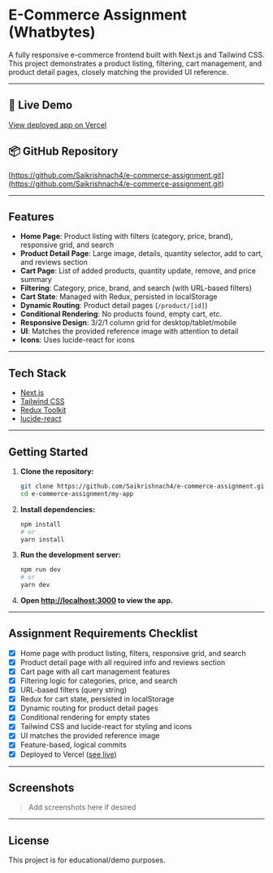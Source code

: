# E-Commerce Assignment (Whatbytes)

A fully responsive e-commerce frontend built with Next.js and Tailwind CSS. This project demonstrates a product listing, filtering, cart management, and product detail pages, closely matching the provided UI reference.

---

## 🚀 Live Demo
[View deployed app on Vercel](https://e-commerce-assignment-tawny.vercel.app/)

## 📦 GitHub Repository
[https://github.com/Saikrishnach4/e-commerce-assignment.git](https://github.com/Saikrishnach4/e-commerce-assignment.git)

---

## Features
- **Home Page**: Product listing with filters (category, price, brand), responsive grid, and search
- **Product Detail Page**: Large image, details, quantity selector, add to cart, and reviews section
- **Cart Page**: List of added products, quantity update, remove, and price summary
- **Filtering**: Category, price, brand, and search (with URL-based filters)
- **Cart State**: Managed with Redux, persisted in localStorage
- **Dynamic Routing**: Product detail pages (`/product/[id]`)
- **Conditional Rendering**: No products found, empty cart, etc.
- **Responsive Design**: 3/2/1 column grid for desktop/tablet/mobile
- **UI**: Matches the provided reference image with attention to detail
- **Icons**: Uses lucide-react for icons

---

## Tech Stack
- [Next.js](https://nextjs.org/)
- [Tailwind CSS](https://tailwindcss.com/)
- [Redux Toolkit](https://redux-toolkit.js.org/)
- [lucide-react](https://lucide.dev/)

---

## Getting Started

1. **Clone the repository:**
   ```bash
   git clone https://github.com/Saikrishnach4/e-commerce-assignment.git
   cd e-commerce-assignment/my-app
   ```
2. **Install dependencies:**
   ```bash
   npm install
   # or
   yarn install
   ```
3. **Run the development server:**
   ```bash
   npm run dev
   # or
   yarn dev
   ```
4. **Open [http://localhost:3000](http://localhost:3000) to view the app.**

---

## Assignment Requirements Checklist
- [x] Home page with product listing, filters, responsive grid, and search
- [x] Product detail page with all required info and reviews section
- [x] Cart page with all cart management features
- [x] Filtering logic for categories, price, and search
- [x] URL-based filters (query string)
- [x] Redux for cart state, persisted in localStorage
- [x] Dynamic routing for product detail pages
- [x] Conditional rendering for empty states
- [x] Tailwind CSS and lucide-react for styling and icons
- [x] UI matches the provided reference image
- [x] Feature-based, logical commits
- [x] Deployed to Vercel ([see live](https://e-commerce-assignment-tawny.vercel.app/))

---

## Screenshots
> Add screenshots here if desired

---

## License
This project is for educational/demo purposes.
